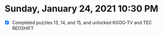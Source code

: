 # Sunday, January 24, 2021 10:30 PM

- [X] Completed puzzles 13, 14, and 15, and unlocked KGOG-TV and TEC REDSHIFT
